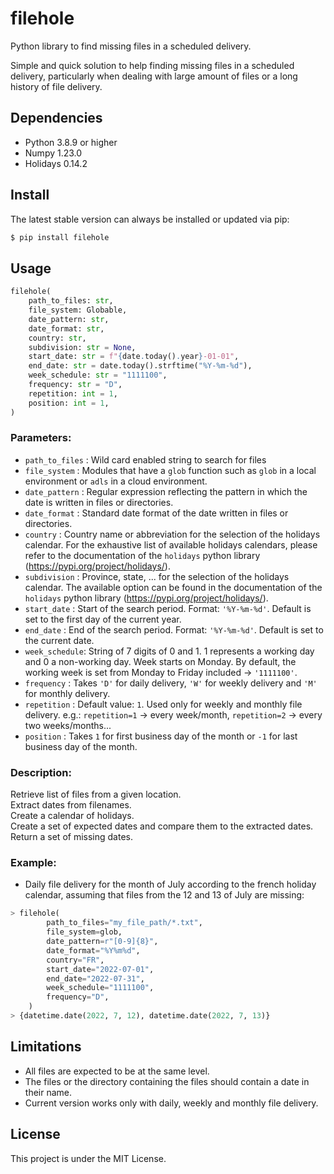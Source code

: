 # filehole
Python library to find missing files in a scheduled delivery.


Simple and quick solution to help finding missing files in a scheduled delivery, particularly when dealing with large amount of files or a long history of file delivery.


## Dependencies
- Python 3.8.9 or higher
- Numpy 1.23.0
- Holidays 0.14.2


## Install

The latest stable version can always be installed or updated via pip:
```python
$ pip install filehole
```


## Usage

```python
filehole(
    path_to_files: str,
    file_system: Globable,
    date_pattern: str,
    date_format: str,
    country: str,
    subdivision: str = None,
    start_date: str = f"{date.today().year}-01-01",
    end_date: str = date.today().strftime("%Y-%m-%d"),
    week_schedule: str = "1111100",
    frequency: str = "D",
    repetition: int = 1,
    position: int = 1,
)
```


### Parameters:

- `path_to_files` : Wild card enabled string to search for files  
- `file_system` : Modules that have a `glob` function such as `glob` in a local environment or `adls` in a cloud environment.
- `date_pattern` : Regular expression reflecting the pattern in which the date is written in files or directories.
- `date_format` : Standard date format of the date written in files or directories.
- `country` : Country name or abbreviation for the selection of the holidays calendar. For the exhaustive list of available holidays calendars, please refer to the documentation of the `holidays` python library (https://pypi.org/project/holidays/).
- `subdivision` : Province, state, ... for the selection of the holidays calendar. The available option can be found in the documentation of the `holidays` python library (https://pypi.org/project/holidays/).
-  `start_date` : Start of the search period. Format: `'%Y-%m-%d'`. Default is set to the first day of the current year.
-  `end_date` : End of the search period. Format: `'%Y-%m-%d'`. Default is set to the current date.
-  `week_schedule`: String of 7 digits of 0 and 1. 1 represents a working day and 0 a non-working day. Week starts on Monday. By default, the working week is set from Monday to Friday included -> `'1111100'`.
-  `frequency` : Takes `'D'` for daily delivery, `'W'` for weekly delivery and `'M'` for monthly delivery.
-  `repetition` : Default value: `1`. Used only for weekly and monthly file delivery. e.g.: `repetition=1` -> every week/month, `repetition=2` -> every two weeks/months...
-  `position` : Takes `1` for first business day of the month or `-1` for last business day of the month.


### Description:

Retrieve list of files from a given location.  
Extract dates from filenames.  
Create a calendar of holidays.  
Create a set of expected dates and compare them to the extracted dates.  
Return a set of missing dates.


### Example: 
- Daily file delivery for the month of July according to the french holiday calendar, assuming that files from the 12 and 13 of July are missing:
```python
> filehole(
        path_to_files="my_file_path/*.txt",  
        file_system=glob,
        date_pattern=r"[0-9]{8}",
        date_format="%Y%m%d",
        country="FR",
        start_date="2022-07-01",
        end_date="2022-07-31",
        week_schedule="1111100",
        frequency="D",
    )
> {datetime.date(2022, 7, 12), datetime.date(2022, 7, 13)}
```


## Limitations
- All files are expected to be at the same level.
- The files or the directory containing the files should contain a date in their name.
- Current version works only with daily, weekly and monthly file delivery.


## License
This project is under the MIT License.